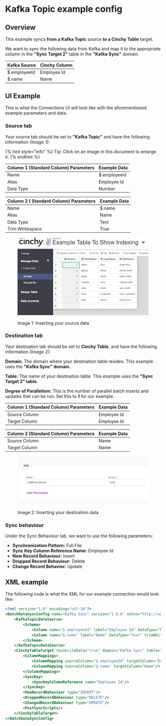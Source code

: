 # Kafka Topic example config

## Overview

This example syncs **from a Kafka Topic** source **to a Cinchy Table** target.

We want to sync the following data from Kafka and map it to the appropriate column in the **"Sync Target 2"** table in the **"Kafka Sync"** domain.

| Kafka Source | Cinchy Column |
| ------------ | ------------- |
| $.employeeId | Employee Id   |
| $.name       | Name          |

## UI Example

This is what the Connections UI will look like with the aforementioned example parameters and data.

### Source tab

Your source tab should be set to **"Kafka Topic"** and have the following information _(Image 1):_

{% hint style="info" %}
Tip: Click on an image in this document to enlarge it.
{% endhint %}

| Column 1 (Standard Column) Parameters | Example Data |
| ------------------------------------- | ------------ |
| Name                                  | $.employeeid |
| Alias                                 | Employee Id  |
| Data Type                             | Number       |

| Column 2 ( Standard Column) Parameters | Example Data |
| -------------------------------------- | ------------ |
| Name                                   | $.name       |
| Alias                                  | Name         |
| Data Type                              | Text         |
| Trim Whitespace                        | True         |

<figure><img src="../../../.gitbook/assets/image (268).png" alt=""><figcaption><p>Image 1: Inserting your source data</p></figcaption></figure>

### Destination tab

Your destination tab should be set to **Cinchy Table**, and have the following information _(Image 2):_

**Domain:** The domain where your destination table resides. This example uses the **"Kafka Sync" domain.**

**Table:** The name of your destination table. This example uses the **"Sync Target 2" table.**

**Degree of Parallelism:** This is the number of parallel batch inserts and updates that can be run. Set this to **1** for our example.

| Column 1 (Standard Column) Parameters | Example Data |
| ------------------------------------- | ------------ |
| Source Column                         | Employee Id  |
| Target Column                         | Employee Id  |

| Column 2 (Standard Column) Parameters | Example Data |
| ------------------------------------- | ------------ |
| Source Column                         | Name         |
| Target Column                         | Name         |

<figure><img src="../../../.gitbook/assets/image (571).png" alt=""><figcaption><p>Image 2: Inserting your destination data</p></figcaption></figure>

### Sync behaviour

Under the Sync Behaviour tab, we want to use the following parameters:

* **Synchronization Pattern:** Full File
* **Sync Key Column Reference Name:** Employee Id
* **New Record Behaviour:** Insert
* **Dropped Record Behaviour:** Delete
* **Change Record Behavior:** Update

## XML example

The following code is what the XML for our example connection would look like:

```xml
<?xml version="1.0" encoding="utf-16"?>
<BatchDataSyncConfig name="Kafka Sync" version="1.0.0" xmlns="http://www.cinchy.co">
    <KafkaTopicDataSource>
        <Schema>
            <Column name="$.employeeId" label="Employee Id" dataType="Number" isMandatory="false" validateData="false"/>
            <Column name="$.name" label="Name" dataType="Text" trimWhitespace="true" isMandatory="false" validateData="false"/>
        </Schema>
    </KafkaTopicDataSource>
    <CinchyTableTarget reconcileData="true" domain="Kafka Sync" table="Sync Target 2" suppressDuplicateErrors="false" degreeOfParallelism="1">
        <ColumnMappings>
            <ColumnMapping sourceColumn="$.employeeId" targetColumn="Employee Id"/>
            <ColumnMapping sourceColumn="$.name" targetColumn="Name"/>
        </ColumnMappings>
        <SyncKey>
            <SyncKeyColumnReference name="Employee Id"/>
        </SyncKey>
        <NewRecordBehaviour type="INSERT"/>
        <DroppedRecordBehaviour type="DELETE"/>
        <ChangedRecordBehaviour type="UPDATE"/>
        <PostSyncScripts/>
    </CinchyTableTarget>
</BatchDataSyncConfig>
```

